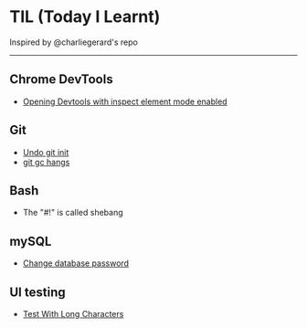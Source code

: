 # TIL (Today I Learnt)

Inspired by @charliegerard's repo

---

## Chrome DevTools
* [Opening Devtools with inspect element mode enabled](/devtools/inspectEnabled.md)

## Git
* [Undo git init](/git/undoGitInit.md)
* [git gc hangs](/git/gcHangs.md)

## Bash
* The "#!" is called shebang

## mySQL
* [Change database password](/mysql/changeDBPwd.md)

## UI testing
* [Test With Long Characters](/ui/testWLongText.md)
